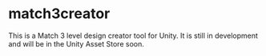 # match3creator
This is a Match 3 level design creator tool for Unity. It is still in development and will be in the Unity Asset Store soon.

